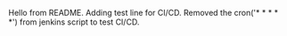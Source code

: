 Hello from README.
Adding test line for CI/CD.
Removed the cron('* * * * *') from jenkins script to test CI/CD.

